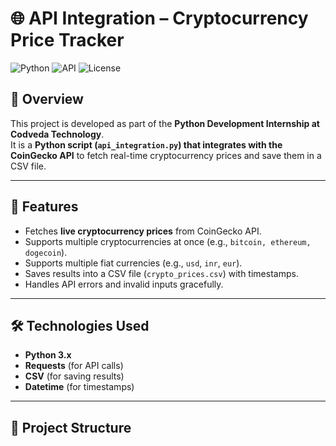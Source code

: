 # 🌐 API Integration – Cryptocurrency Price Tracker

![Python](https://img.shields.io/badge/Python-3.x-blue?logo=python)
![API](https://img.shields.io/badge/API-CoinGecko-brightgreen)
![License](https://img.shields.io/badge/License-MIT-yellow)

## 📌 Overview
This project is developed as part of the **Python Development Internship at Codveda Technology**.  
It is a **Python script (`api_integration.py`) that integrates with the CoinGecko API** to fetch real-time cryptocurrency prices and save them in a CSV file.

---

## 🚀 Features
- Fetches **live cryptocurrency prices** from CoinGecko API.  
- Supports multiple cryptocurrencies at once (e.g., `bitcoin, ethereum, dogecoin`).  
- Supports multiple fiat currencies (e.g., `usd`, `inr`, `eur`).  
- Saves results into a CSV file (`crypto_prices.csv`) with timestamps.  
- Handles API errors and invalid inputs gracefully.  

---

## 🛠️ Technologies Used
- **Python 3.x**  
- **Requests** (for API calls)  
- **CSV** (for saving results)  
- **Datetime** (for timestamps)  

---

## 📂 Project Structure
